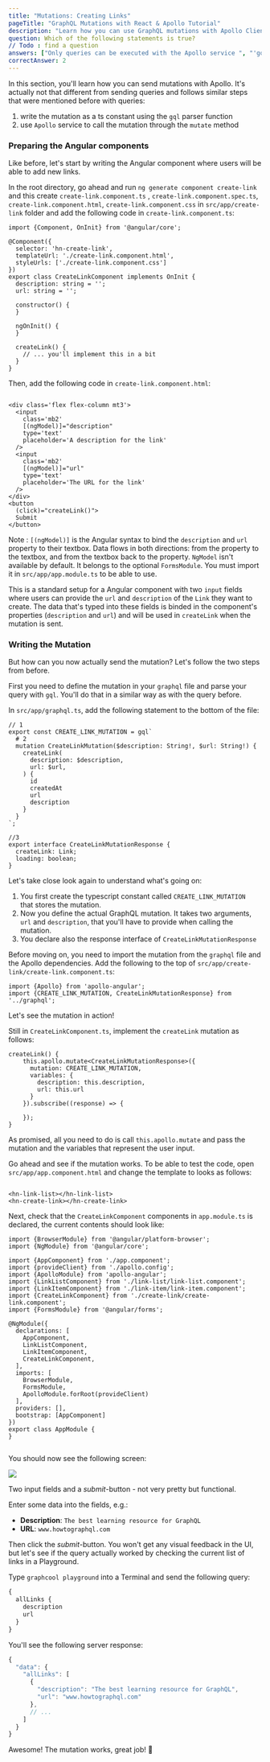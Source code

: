 ```yaml
---
title: "Mutations: Creating Links"
pageTitle: "GraphQL Mutations with React & Apollo Tutorial"
description: "Learn how you can use GraphQL mutations with Apollo Client. Use Apollo's service inject in the component to define and send mutations."
question: Which of the following statements is true?
// Todo : find a question
answers: ["Only queries can be executed with the Apollo service ", "'gql' is a higher-order component from the apollo-angular package", "GraphQL mutations never take any arguments"]
correctAnswer: 2
---
```


In this section, you'll learn how you can send mutations with Apollo. It's actually not that different from sending queries and follows similar steps that were mentioned before with queries:

1. write the mutation as a ts constant using the `gql` parser function
2. use `Apollo` service to call the mutation through the `mutate` method


### Preparing the Angular components

Like before, let's start by writing the Angular component where users will be able to add new links.

In the root directory, go ahead and run `ng generate component create-link` and this create `create-link.component.ts` , `create-link.component.spec.ts`, `create-link.component.html`, `create-link.component.css` in `src/app/create-link` folder and add the following code in `create-link.component.ts`:

```ts(path=".../hackernews-angular-apollo/src/app/create-link/create-link.component.ts")
import {Component, OnInit} from '@angular/core';

@Component({
  selector: 'hn-create-link',
  templateUrl: './create-link.component.html',
  styleUrls: ['./create-link.component.css']
})
export class CreateLinkComponent implements OnInit {
  description: string = '';
  url: string = '';

  constructor() {
  }

  ngOnInit() {
  }

  createLink() {
    // ... you'll implement this in a bit
  }
}

```
Then, add the following code in `create-link.component.html`:

```html(path=".../hackernews-angular-apollo/src/app/create-link/create-link.component.html")

<div class='flex flex-column mt3'>
  <input
    class='mb2'
    [(ngModel)]="description"
    type='text'
    placeholder='A description for the link'
  />
  <input
    class='mb2'
    [(ngModel)]="url"
    type='text'
    placeholder='The URL for the link'
  />
</div>
<button
  (click)="createLink()">
  Submit
</button>

```

Note : `[(ngModel)]` is the Angular syntax to bind the `description` and `url` property to their textbox. Data flows in both directions: from the property to the textbox, and from the textbox back to the property. `NgModel` isn't available by default. It belongs to the optional `FormsModule`. You must import it in `src/app/app.module.ts` to be able to use.

</Instruction>

This is a standard setup for a Angular component with two `input` fields where users can provide the `url` and `description` of the `Link` they want to create. The data that's typed into these fields is binded in the component's properties (`description` and `url`) and will be used in `createLink` when the mutation is sent.

### Writing the Mutation

But how can you now actually send the mutation? Let's follow the two steps from before.

First you need to define the mutation in your `graphql` file and parse your query with `gql`. You'll do that in a similar way as with the query before.

<Instruction>

In `src/app/graphql.ts`, add the following statement to the bottom of the file:

```ts(path=".../hackernews-angular-apollo/src/app/graphql.ts")
// 1
export const CREATE_LINK_MUTATION = gql`
  # 2
  mutation CreateLinkMutation($description: String!, $url: String!) {
    createLink(
      description: $description,
      url: $url,
    ) {
      id
      createdAt
      url
      description
    }
  }
`;

//3
export interface CreateLinkMutationResponse {
  createLink: Link;
  loading: boolean;
}

```

</Instruction>

Let's take close look again to understand what's going on:

1. You first create the typescript constant called `CREATE_LINK_MUTATION ` that stores the mutation.
2. Now you define the actual GraphQL mutation. It takes two arguments, `url` and `description`, that you'll have to provide when calling the mutation.
3. You declare also the response interface of `CreateLinkMutationResponse`

<Instruction>

Before moving on, you need to import the mutation from the `graphql` file and the Apollo dependencies. Add the following to the top of `src/app/create-link/create-link.component.ts`:

```ts(path=".../hackernews-angular-apollo/src/app/create-link/create-link.component.ts")
import {Apollo} from 'apollo-angular';
import {CREATE_LINK_MUTATION, CreateLinkMutationResponse} from '../graphql';
```

</Instruction>


Let's see the mutation in action!


<Instruction>

Still in `CreateLinkComponent.ts`, implement the `createLink` mutation as follows:

```ts(path=".../hackernews-angular-apollo/src/app/create-link/create-link.component.ts")
createLink() {
    this.apollo.mutate<CreateLinkMutationResponse>({
      mutation: CREATE_LINK_MUTATION,
      variables: {
        description: this.description,
        url: this.url
      }
    }).subscribe((response) => {

    });
}
```

</Instruction>


As promised, all you need to do is call `this.apollo.mutate` and pass the mutation and the variables that represent the user input.

<Instruction>

Go ahead and see if the mutation works. To be able to test the code, open `src/app/app.component.html` and change the template to looks as follows:

```html(path=".../hackernews-angular-apollo/src/app/app.component.html")

<hn-link-list></hn-link-list>
<hn-create-link></hn-create-link>

```

</Instruction>

<Instruction>

Next, check that the `CreateLinkComponent` components in `app.module.ts` is declared, the current contents should look like:

```ts(path=".../hackernews-angular-apollo/src/app/app.module.ts")
import {BrowserModule} from '@angular/platform-browser';
import {NgModule} from '@angular/core';

import {AppComponent} from './app.component';
import {provideClient} from './apollo.config';
import {ApolloModule} from 'apollo-angular';
import {LinkListComponent} from './link-list/link-list.component';
import {LinkItemComponent} from './link-item/link-item.component';
import {CreateLinkComponent} from './create-link/create-link.component';
import {FormsModule} from '@angular/forms';

@NgModule({
  declarations: [
    AppComponent,
    LinkListComponent,
    LinkItemComponent,
    CreateLinkComponent,
  ],
  imports: [
    BrowserModule,
    FormsModule,
    ApolloModule.forRoot(provideClient)
  ],
  providers: [],
  bootstrap: [AppComponent]
})
export class AppModule {
}


```

</Instruction>

You should now see the following screen:

![](https://imgur.com/a/B4KU9)

Two input fields and a _submit_-button - not very pretty but functional.

Enter some data into the fields, e.g.:

- **Description**: `The best learning resource for GraphQL`
- **URL**: `www.howtographql.com`

Then click the _submit_-button. You won't get any visual feedback in the UI, but let's see if the query actually worked by checking the current list of links in a Playground.

Type `graphcool playground` into a Terminal and send the following query:

```graphql
{
  allLinks {
    description
    url
  }
}
```

You'll see the following server response:

```ts
{
  "data": {
    "allLinks": [
      {
        "description": "The best learning resource for GraphQL",
        "url": "www.howtographql.com"
      },
      // ...
    ]
  }
}
```

Awesome! The mutation works, great job! 💪
